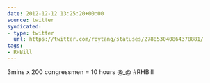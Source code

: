 ```yaml
---
date: 2012-12-12 13:25:20+00:00
source: twitter
syndicated:
- type: twitter
  url: https://twitter.com/roytang/statuses/278853040864378881/
tags:
- RHBill
---
```


3mins x 200 congressmen = 10 hours @_@ #RHBill